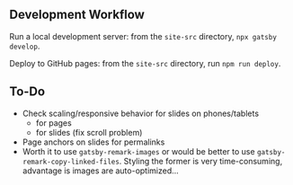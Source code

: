 
## Development Workflow

Run a local development server: from the `site-src` directory, `npx gatsby develop`.

Deploy to GitHub pages: from the `site-src` directory, run `npm run deploy`. 

## To-Do

- Check scaling/responsive behavior for slides on phones/tablets
  - for pages
  - for slides (fix scroll problem)
- Page anchors on slides for permalinks
- Worth it to use `gatsby-remark-images` or would be better to use `gatsby-remark-copy-linked-files`. Styling the former is very time-consuming, advantage is images are auto-optimized...